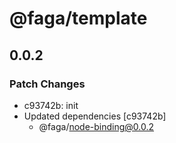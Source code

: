 # @faga/template

## 0.0.2

### Patch Changes

- c93742b: init
- Updated dependencies [c93742b]
  - @faga/node-binding@0.0.2
